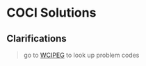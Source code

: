 # COCI Solutions

## Clarifications
> go to [WCIPEG](https://wcipeg.com/main) to look up problem codes
